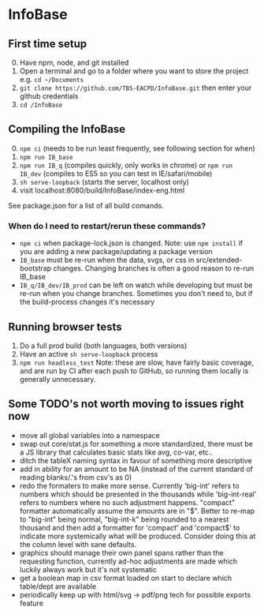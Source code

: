 InfoBase
========

## First time setup
0. Have npm, node, and git installed
1. Open a terminal and go to a folder where you want to store the project e.g. `cd ~/Documents` 
2. `git clone https://github.com/TBS-EACPD/InfoBase.git` then enter your github credentials
3. `cd /InfoBase`

## Compiling the InfoBase
0. `npm ci` (needs to be run least frequently, see following section for when)
1. `npm run IB_base`
2. `npm run IB_q` (compiles quickly, only works in chrome) or `npm run IB_dev` (compiles to ES5 so you can test in IE/safari/mobile)
3. `sh serve-loopback` (starts the server, localhost only)
4. visit localhost:8080/build/InfoBase/index-eng.html

See package.json for a list of all build comands.

### When do I need to restart/rerun these commands?
* `npm ci` when package-lock.json is changed. Note: use `npm install` if you are adding a new package/updating a package version
* `IB_base` must be re-run when the data, svgs, or css in src/extended-bootstrap changes. Changing branches is often a good reason to re-run IB_base
* `IB_q/IB_dev/IB_prod` can be left on watch while developing but must be re-run when you change branches. Sometimes you don't need to, but if the build-process changes it's necessary

## Running browser tests
1. Do a full prod build (both languages, both versions)
2. Have an active `sh serve-loopback` process
3. `npm run headless_test`
Note: these are slow, have fairly basic coverage, and are run by CI after each push to GitHub, so running them locally is generally unnecessary.

Some TODO's not worth moving to issues right now
---------------------
* move all global variables into a namespace
* swap out core/stat.js for something a more standardized, 
  there must be a JS library that calculates basic stats 
  like avg, co-var, etc..
* ditch the tableX naming syntax in favour of something more descriptive
* add in ability for an amount to be NA (instead of the current standard of reading blanks/.'s from csv's as 0)
* redo the formaters to make more sense. Currently 'big-int'
  refers to numbers which should be presented in the thousands
  while 'big-int-real' refers to numbers where no such adjustment
  happens. "compact" formatter automatically assume the amounts 
  are in "$".  Better to re-map to "big-int" being normal, 
  "big-int-k" being rounded to a nearest thousand and then
  add a formatter for 'compact' and 'compact$' to indicate
  more systemically what will be produced.  Consider doing
  this at the column level with sane defaults.
* graphics should manage their own panel spans rather than the 
  requesting function, currently ad-hoc adjustments are made 
  which luckily always work but it's not systematic
* get a boolean map in csv format loaded on start to declare which table/dept are available
* periodically keep up with html/svg -> pdf/png tech for possible exports feature

